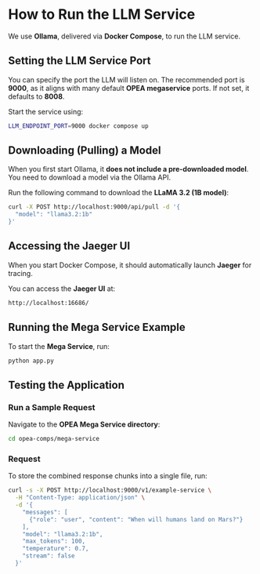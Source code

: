 # How to Run the LLM Service  

We use **Ollama**, delivered via **Docker Compose**, to run the LLM service.  

## Setting the LLM Service Port  

You can specify the port the LLM will listen on. The recommended port is **9000**, as it aligns with many default **OPEA megaservice** ports. If not set, it defaults to **8008**.  

Start the service using:  

```sh
LLM_ENDPOINT_PORT=9000 docker compose up
```

## Downloading (Pulling) a Model  

When you first start Ollama, it **does not include a pre-downloaded model**. You need to download a model via the Ollama API.  

Run the following command to download the **LLaMA 3.2 (1B model)**:  

```sh
curl -X POST http://localhost:9000/api/pull -d '{
  "model": "llama3.2:1b"
}'
```

## Accessing the Jaeger UI  

When you start Docker Compose, it should automatically launch **Jaeger** for tracing.  

You can access the **Jaeger UI** at:  

```sh
http://localhost:16686/
```

## Running the Mega Service Example  

To start the **Mega Service**, run:  

```sh
python app.py
```

## Testing the Application  

### Run a Sample Request  

Navigate to the **OPEA Mega Service directory**:  

```sh
cd opea-comps/mega-service
```

### Request 

To store the combined response chunks into a single file, run:  

```sh
curl -s -X POST http://localhost:9000/v1/example-service \
  -H "Content-Type: application/json" \
  -d '{
    "messages": [
      {"role": "user", "content": "When will humans land on Mars?"}
    ],
    "model": "llama3.2:1b",
    "max_tokens": 100,
    "temperature": 0.7,
    "stream": false
  }' 
```
